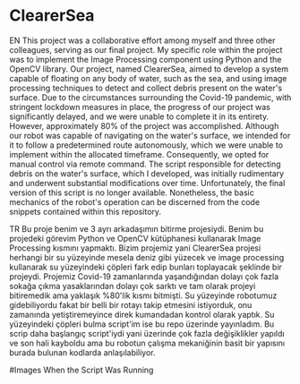 # ClearerSea
EN
This project was a collaborative effort among myself and three other colleagues, serving as our final project. My specific role within the project was to implement the Image Processing component using Python and the OpenCV library. Our project, named ClearerSea, aimed to develop a system capable of floating on any body of water, such as the sea, and using image processing techniques to detect and collect debris present on the water's surface. Due to the circumstances surrounding the Covid-19 pandemic, with stringent lockdown measures in place, the progress of our project was significantly delayed, and we were unable to complete it in its entirety. However, approximately 80% of the project was accomplished. Although our robot was capable of navigating on the water's surface, we intended for it to follow a predetermined route autonomously, which we were unable to implement within the allocated timeframe. Consequently, we opted for manual control via remote command. The script responsible for detecting debris on the water's surface, which I developed, was initially rudimentary and underwent substantial modifications over time. Unfortunately, the final version of this script is no longer available. Nonetheless, the basic mechanics of the robot's operation can be discerned from the code snippets contained within this repository.

TR
Bu proje benim ve 3 ayrı arkadaşımın bitirme projesiydi. Benim bu projedeki görevim Python ve OpenCV kütüphanesi kullanarak Image Processing kısmını yapmaktı. Bizim projemiz yani ClearerSea projesi herhangi bir su yüzeyinde mesela deniz gibi yüzecek ve image processing kullanarak su yüzeyindeki çöpleri fark edip bunları toplayacak şeklinde bir projeydi. Projemiz Covid-19 zamanlarında yaşandığından dolayı çok fazla sokağa çıkma yasaklarından dolayı çok sarktı ve tam olarak projeyi bitiremedik ama yaklaşık %80'lik kısmı bitmişti. Su yüzeyinde robotumuz gidebiliyordu fakat bir belli bir rotayı takip etmesini istiyorduk, onu zamanında yetiştiremeyince direk kumandadan kontrol olarak yaptık. Su yüzeyindeki çöpleri bulma script'im ise bu repo üzerinde yayınladım. Bu scrip daha başlangıç script'iydi yani üzerinde çok fazla değişiklikler yapıldı ve son hali kayboldu ama bu robotun çalışma mekaniğinin basit bir yapısını burada bulunan kodlarda anlaşılabiliyor.

#Images When the Script Was Running

